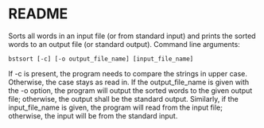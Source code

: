 # README
Sorts all words in an input file (or from standard input) and prints the sorted words to an output file (or standard output). Command line arguments:

```
bstsort [-c] [-o output_file_name] [input_file_name]
```

If -c is present, the program needs to compare the strings in upper case.  Otherwise, the case stays as read in. If the output_file_name is given with the -o option, the program will output the sorted words to the given output file; otherwise, the output shall be the standard output. Similarly, if the input_file_name is given, the program will read from the input file; otherwise, the input will be from the standard input.
